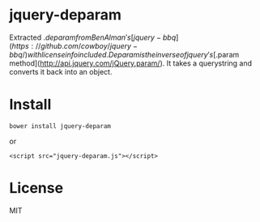 jquery-deparam
==============

Extracted $.deparam from Ben Alman's [jquery-bbq](https://github.com/cowboy/jquery-bbq/) with license info included.  Deparam is the inverse of jquery's [$.param method](http://api.jquery.com/jQuery.param/).  It takes a querystring and converts it back into an object.

Install
==============
```
bower install jquery-deparam
```
or
```
<script src="jquery-deparam.js"></script>
```

License
===============
MIT
